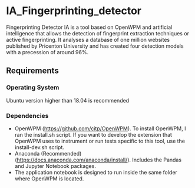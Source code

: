 # IA_Fingerprinting_detector
Fingerprinting Detector IA is a tool based on OpenWPM and artificial intelligence that allows the detection of fingerprint extraction techniques or active fingerprinting. It analyses a database of one million websites published by Pricenton University and has created four detection models with a precession of around 96%. 
## Requirements
### Operating System
Ubuntu version higher than 18.04 is recommended
### Dependencies
- OpenWPM (https://github.com/citp/OpenWPM). To install OpenWPM, I ran the install.sh script. If you want to develop the extension that OpenWPM uses to instrument or run tests specific to this tool, use the install-dev.sh script.
- Anaconda (Recommended) (https://docs.anaconda.com/anaconda/install/). Includes the Pandas and Jupyter Notebook packages.
- The application notebook is designed to run inside the same folder where OpenWPM is located.
